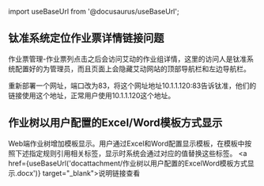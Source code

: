 import useBaseUrl from '@docusaurus/useBaseUrl';

## 钛准系统定位作业票详情链接问题

作业票管理-作业票列点击之后会访问艾动的作业组详情，这里的访问人是钛准系统配置好的为管理员，而且页面上会隐藏艾动网站的顶部导航栏和左边导航栏。

重新部署一个网址，端口改为83，将这个网址地址10.1.1.120:83告诉钛准，他们的链接使用这个地址，正常用户使用10.1.1.120这个地址。

## 作业树以用户配置的Excel/Word模板方式显示
Web端作业树增加模板显示。用户通过Excel和Word配置显示模板，在模板中按照下述指定规则引用相关标签，显示时系统会通过对应的值替换这些标签。
<a href={useBaseUrl('docattachment/作业树以用户配置的ExcelWord模板方式显示.docx')} target="_blank">说明链接查看</a>